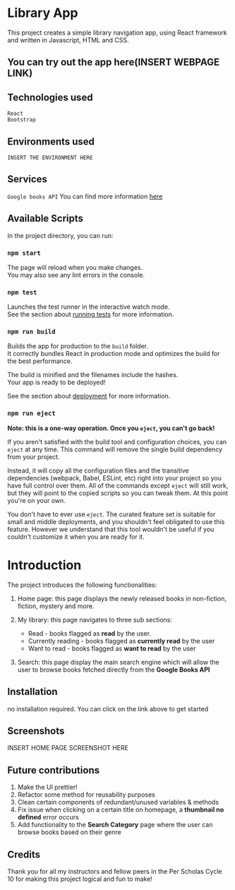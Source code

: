# Library App

This project creates a simple library navigation app, using React framework and written in Javascript, HTML and CSS.

## You can try out the app here(INSERT WEBPAGE LINK)


## Technologies used
```
React
Bootstrap

```

## Environments used
```
INSERT THE ENVIRONMENT HERE
```

## Services

`Google books API` You can find more information [here](https://developers.google.com/books/docs/v1/using#intro)

## Available Scripts

In the project directory, you can run:

### `npm start`

The page will reload when you make changes.\
You may also see any lint errors in the console.

### `npm test`

Launches the test runner in the interactive watch mode.\
See the section about [running tests](https://facebook.github.io/create-react-app/docs/running-tests) for more information.

### `npm run build`

Builds the app for production to the `build` folder.\
It correctly bundles React in production mode and optimizes the build for the best performance.

The build is minified and the filenames include the hashes.\
Your app is ready to be deployed!

See the section about [deployment](https://facebook.github.io/create-react-app/docs/deployment) for more information.

### `npm run eject`

**Note: this is a one-way operation. Once you `eject`, you can't go back!**

If you aren't satisfied with the build tool and configuration choices, you can `eject` at any time. This command will remove the single build dependency from your project.

Instead, it will copy all the configuration files and the transitive dependencies (webpack, Babel, ESLint, etc) right into your project so you have full control over them. All of the commands except `eject` will still work, but they will point to the copied scripts so you can tweak them. At this point you're on your own.

You don't have to ever use `eject`. The curated feature set is suitable for small and middle deployments, and you shouldn't feel obligated to use this feature. However we understand that this tool wouldn't be useful if you couldn't customize it when you are ready for it.


# Introduction

The project introduces the following functionalities:
1. Home page: this page displays the newly released books in non-fiction, fiction, mystery and more.
2. My library: this page navigates to three sub sections:
    * Read - books flagged as **read** by the user.
    * Currently reading - books flagged as **currently read** by the user
    * Want to read - books flagged as **want to read** by the user

3. Search: this page display the main search engine which will allow the user to browse books fetched directly from the **Google Books API**



## Installation
no installation required. You can click on the link above to get started


## Screenshots
INSERT HOME PAGE SCREENSHOT HERE


## Future contributions
1. Make the UI prettier!
2. Refactor some method for reusability purposes
3. Clean certain components of redundant/unused variables & methods
4. Fix issue when clicking on a certain title on homepage, a **thumbnail no defined** error occurs
5. Add functionality to the **Search Category** page where the user can browse books based on their genre


## Credits
Thank you for all my instructors and fellow peers in the Per Scholas Cycle 10 for making this project logical and fun to make!
